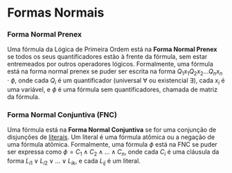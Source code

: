 # Formas Normais

### Forma Normal Prenex

Uma fórmula da Lógica de Primeira Ordem está na **Forma Normal Prenex** se todos os seus quantificadores estão à frente da fórmula, sem estar entremeados por outros operadores lógicos. Formalmente, uma fórmula está na forma normal prenex se puder ser escrita na forma $Q_1x_1 Q_2x_2 \ldots Q_nx_n \cdot \phi$, onde cada $Q_i$ é um quantificador (universal $\forall$ ou existencial $\exists$), cada $x_i$ é uma variável, e $\phi$ é uma fórmula sem quantificadores, chamada de matriz da fórmula.

### Forma Normal Conjuntiva (FNC)

Uma fórmula está na **Forma Normal Conjuntiva** se for uma conjunção de disjunções de [literais](literal.md). Um literal é uma fórmula atômica ou a negação de uma fórmula atômica. Formalmente, uma fórmula $\phi$ está na FNC se puder ser expressa como $\phi = C_1 \land C_2 \land \ldots \land C_n$, onde cada $C_i$ é uma cláusula da forma $L_{i1} \lor L_{i2} \lor \ldots \lor L_{ik}$, e cada $L_{ij}$ é um literal.
